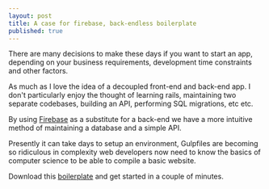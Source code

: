 ```yaml
---
layout: post
title: A case for firebase, back-endless boilerplate
published: true
---
```


There are many decisions to make these days if you want to start an app, depending on your business requirements, development time constraints and other factors.

As much as I love the idea of a decoupled front-end and back-end app. I don't particularly enjoy the thought of learning rails, maintaining two separate codebases, building an API, performing SQL migrations, etc etc.

By using [Firebase](https://www.firebase.com/) as a substitute for a back-end we have a more intuitive method of maintaining a database and a simple API.

Presently it can take days to setup an environment, Gulpfiles are becoming so ridiculous in complexity web developers now need to know the basics of computer science to be able to compile a basic website.

Download this [boilerplate](https://github.com/kang-chen/react-firebase-gulp) and get started in a couple of minutes.
